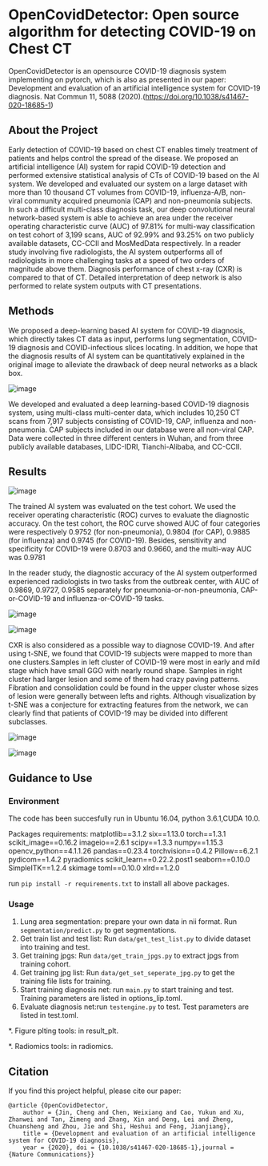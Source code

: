 # OpenCovidDetector: Open source algorithm for detecting COVID-19 on Chest CT


OpenCovidDetector is an opensource COVID-19 diagnosis system implementing on pytorch, which is also 
as presented in our paper: Development and evaluation of an artificial intelligence system for COVID-19 diagnosis. Nat Commun 11, 5088 (2020).(https://doi.org/10.1038/s41467-020-18685-1)
 

About the Project
------
Early detection of COVID-19 based on chest CT enables timely treatment of patients and helps control the spread of the disease. We proposed an artificial intelligence (AI) system for rapid COVID-19 detection and performed extensive statistical analysis of CTs of COVID-19 based on the AI system. We developed and evaluated our system on a large dataset with more than 10 thousand CT volumes from COVID-19, influenza-A/B, non- viral community acquired pneumonia (CAP) and non-pneumonia subjects. In such a difficult multi-class diagnosis task, our deep convolutional neural network-based system is able to achieve an area under the receiver operating characteristic curve (AUC) of 97.81% for multi-way classification on test cohort of 3,199 scans, AUC of 92.99% and 93.25% on two publicly available datasets, CC-CCII and MosMedData respectively. In a reader study involving five radiologists, the AI system outperforms all of radiologists in more challenging tasks at a speed of two orders of magnitude above them. Diagnosis performance of chest x-ray (CXR) is compared to that of CT. Detailed interpretation of deep network is also performed to relate system outputs with CT presentations.

Methods
----------
 We proposed a deep-learning based AI system for COVID-19 diagnosis, which directly takes CT data as input, performs lung segmentation, COVID-19 diagnosis and COVID-infectious slices locating. In addition, we hope that the diagnosis results of AI system can be quantitatively explained in the original image to alleviate the drawback of deep neural networks as a black box.
 
 ![image](https://github.com/ChenWWWeixiang/diagnosis_covid19/blob/master/pic/fw.jpg)
 
 We developed and evaluated a deep learning-based COVID-19 diagnosis system, using multi-class multi-center data, which includes 10,250 CT scans from 7,917 subjects consisting of COVID-19, CAP, influenza and non-pneumonia. CAP subjects included in our database were all non-viral CAP. Data were collected in three different centers in Wuhan, and from three publicly available databases, LIDC-IDRI, Tianchi-Alibaba, and CC-CCII.
 

 Results 
----------
 ![image](https://github.com/ChenWWWeixiang/diagnosis_covid19/blob/master/pic/roc_4c.jpg)

The trained AI system was evaluated on the test cohort. We used the receiver operating characteristic (ROC) curves to evaluate the diagnostic accuracy. On the test cohort, the ROC curve showed AUC of four categories were respectively 0.9752 (for non-pneumonia), 0.9804 (for CAP), 0.9885 (for influenza) and 0.9745 (for COVID-19). Besides, sensitivity and specificity for COVID-19 were 0.8703 and 0.9660, and the multi-way AUC was 0.9781
  
In the reader study, the diagnostic accuracy of the AI system outperformed experienced radiologists in two tasks from the outbreak center, with AUC of 0.9869, 0.9727, 0.9585 separately for pneumonia-or-non-pneumonia, CAP-or-COVID-19 and influenza-or-COVID-19 tasks.
 
  ![image](https://github.com/ChenWWWeixiang/diagnosis_covid19/blob/master/pic/roc_cap_covid.jpg)
  
   ![image](https://github.com/ChenWWWeixiang/diagnosis_covid19/blob/master/pic/roc_influenza_covid.jpg)
    
   CXR is also considered as a possible way to diagnose COVID-19. And after using t-SNE, we found that COVID-19 subjects were mapped to more than one clusters.Samples in left cluster of COVID-19 were most in early and mild stage which have small GGO with nearly round shape. Samples in right cluster had larger lesion and some of them had crazy paving patterns. Fibration and consolidation could be found in the upper cluster whose sizes of lesion were generally between lefts and rights. Although visualization by t-SNE was a conjecture for extracting features from the network, we can clearly find that patients of COVID-19 may be divided into different subclasses.
   
  ![image](https://github.com/ChenWWWeixiang/diagnosis_covid19/blob/master/pic/roc_xct.jpg)
   
   ![image](https://github.com/ChenWWWeixiang/diagnosis_covid19/blob/master/pic/t-sne-map.jpg)

   
Guidance to Use
-------
###  Environment
The code has been succesfully run in Ubuntu 16.04, python 3.6.1,CUDA 10.0.

Packages requirements:
matplotlib==3.1.2
six==1.13.0
torch==1.3.1
scikit_image==0.16.2
imageio==2.6.1
scipy==1.3.3
numpy==1.15.3
opencv_python==4.1.1.26
pandas==0.23.4
torchvision==0.4.2
Pillow==6.2.1
pydicom==1.4.2
pyradiomics
scikit_learn==0.22.2.post1
seaborn==0.10.0
SimpleITK==1.2.4
skimage
toml==0.10.0
xlrd==1.2.0

run ```pip install -r requirements.txt``` to install all above packages.

###  Usage

1. Lung area segmentation: prepare your own data in nii format. Run ```segmentation/predict.py``` to get segmentations.
2. Get train list and test list: Run ```data/get_test_list.py``` to divide dataset into training and test.
3. Get training jpgs: Run ```data/get_train_jpgs.py``` to extract jpgs from training cohort.
4. Get training jpg list: Run ```data/get_set_seperate_jpg.py``` to get the training file lists for training.
5. Start training diagnosis net: run ```main.py``` to start training and test. Training parameters are listed in options_lip.toml.
6. Evaluate diagnosis net:run ```testengine.py``` to test. Test parameters are listed in test.toml.

*. Figure plting tools: in result_plt.

*. Radiomics tools: in radiomics.

Citation
----

If you find this project helpful, please cite our paper:
```
@article {OpenCovidDetector,
	author = {Jin, Cheng and Chen, Weixiang and Cao, Yukun and Xu, Zhanwei and Tan, Zimeng and Zhang, Xin and Deng, Lei and Zheng, Chuansheng and Zhou, Jie and Shi, Heshui and Feng, Jianjiang},
	title = {Development and evaluation of an artificial intelligence system for COVID-19 diagnosis},
	year = {2020}, doi = {10.1038/s41467-020-18685-1},journal = {Nature Communications}}
```
